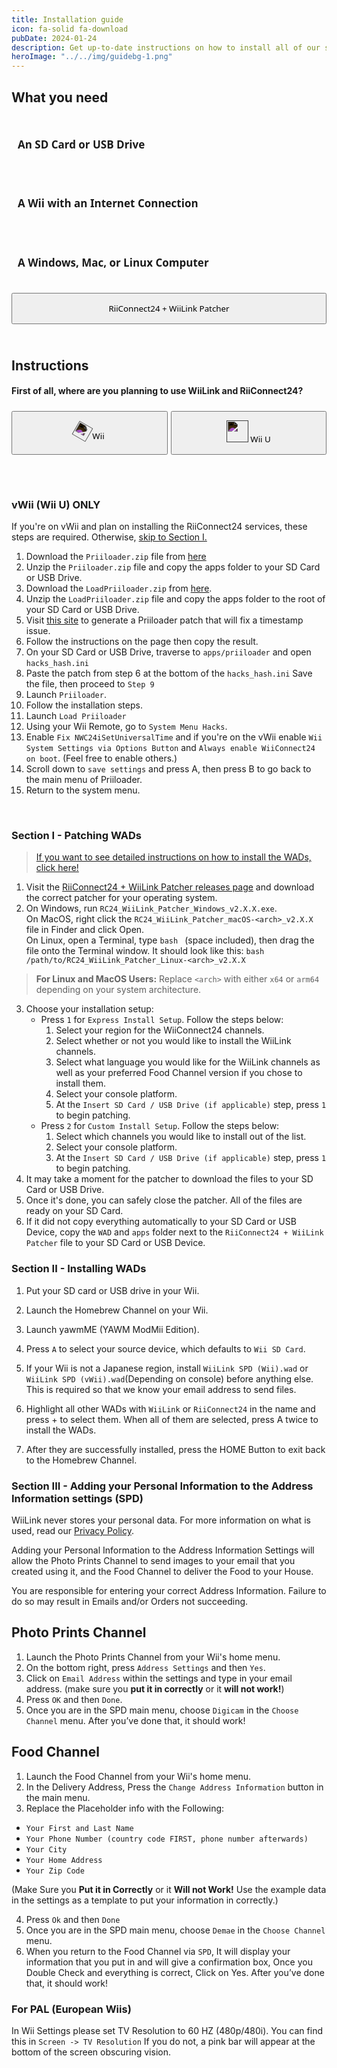 ```yaml
---
title: Installation guide
icon: fa-solid fa-download
pubDate: 2024-01-24
description: Get up-to-date instructions on how to install all of our services!
heroImage: "../../img/guidebg-1.png"
---
```

## What you need

<div style="display:flex; gap:5px; justify-content:space-between; flex-wrap:wrap; position:relative;"><h4 style="font-size:17px; font-family:system-ui; padding:10px; border:0px solid #00000060; border-radius:8px;"><i class="fa-solid fa-sd-card"></i> An SD Card or USB Drive</h4> <h4 style="font-size:17px; font-family:system-ui; padding:10px; border:0px solid #00000060; border-radius:8px;"><i class="fa-solid fa-globe"></i> A Wii with an Internet Connection</h4> <h4 style="font-size:17px; font-family:system-ui; padding:10px; border:0px solid #00000060; border-radius:8px;"><i class="fa-solid fa-desktop"></i> A Windows, Mac, or Linux Computer</h4></div>

<div style="width:100%; height:40px; margin-top:5px;  border-radius:8px;  position:relative;">
<a href="https://github.com/WiiLink24/WiiLink24-Patcher/releases"><button type="button" style="width:100%; height:50px;  font-family:system-ui;" class="btn1 btn btn-success"><i class="fa-solid fa-download"></i> RiiConnect24 + WiiLink Patcher</button></a>
</div>
</br>
</br>

## Instructions
#### First of all, where are you planning to use WiiLink and RiiConnect24?

<div style="display:grid; grid-template-columns:repeat(auto-fit, minmax(200px, 1fr));  margin-bottom:100px; gap:5px; flex-wrap:wrap; position:relative;">
<div style="width:100%; height:40px; margin-top:5px;  border-radius:8px;  position:relative;">
<a href="#wii"><button type="button" style="width:100%; height:70px;  font-family:system-ui;" class="btn1 btn btn-secondary"><img src="../../img/wiimote.png" style="rotate:30deg; filter:invert(1);" height="25px"> Wii</button></a>
</div>
<div style="width:100%; height:40px; margin-top:5px;  border-radius:8px;  position:relative;">
<a href="#vwii"><button type="button" style="width:100%; height:70px;  font-family:system-ui;" class="btn1 btn btn-primary"><img src="../../img/gamepad.png" style="filter:invert(1);" height="35px"> Wii U</button></a>
</div>
</div>

<div id="vwii"></div>

### vWii (Wii U) ONLY

<l class="notice warn">If you're on vWii and plan on installing the RiiConnect24 services, these steps are required. Otherwise, [skip to Section I.](#section-i---patching-wads)</l>

1. Download the `Priiloader.zip` file from [here](https://oscwii.org/library/app/priiloader)
2. Unzip the `Priiloader.zip` file and copy the apps folder to your SD Card or USB Drive.
3. Download the `LoadPriiloader.zip` from [here](https://oscwii.org/library/app/LoadPriiloader).
4. Unzip the `LoadPriiloader.zip` file and copy the apps folder to the root of your SD Card or USB Drive.
5. Visit [this site](https://garyodernichts.github.io/priiloader-patch-gen/) to generate a Priiloader patch that will fix a timestamp issue.
6. Follow the instructions on the page then copy the result.
7. On your SD Card or USB Drive, traverse to `apps/priiloader` and open `hacks_hash.ini`
8. Paste the patch from step 6 at the bottom of the `hacks_hash.ini` Save the file, then proceed to `Step 9`
9. Launch `Priiloader`.
10. Follow the installation steps.
11. Launch `Load Priiloader`
12. Using your Wii Remote, go to `System Menu Hacks`.
13. Enable `Fix NWC24iSetUniversalTime` and if you're on the vWii enable `Wii System Settings via Options Button` and `Always enable WiiConnect24 on boot`. (Feel free to enable others.)
14. Scroll down to `save settings` and press A, then press B to go back to the main menu of Priiloader.
15. Return to the system menu.

</br>

<div id="wii"></div>

### Section I - Patching WADs

> [If you want to see detailed instructions on how to install the WADs, click here!](#section-ii---installing-wads)


1. Visit the [RiiConnect24 + WiiLink Patcher releases page](https://github.com/WiiLink24/WiiLink24-Patcher/releases) and download the correct patcher for your operating system.
2. On Windows, run `RC24_WiiLink_Patcher_Windows_v2.X.X.exe`. <br>
On MacOS, right click the `RC24_WiiLink_Patcher_macOS-<arch>_v2.X.X` file in Finder and click Open. <br>
On Linux, open a Terminal, type `bash ` (space included), then drag the file onto the Terminal window. It should look like this: `bash /path/to/RC24_WiiLink_Patcher_Linux-<arch>_v2.X.X`

> **For Linux and MacOS Users:** Replace `<arch>` with either `x64` or `arm64` depending on your system architecture.

3. Choose your installation setup:
    - Press `1` for `Express Install Setup`. Follow the steps below:
        1. Select your region for the WiiConnect24 channels.
        2. Select whether or not you would like to install the WiiLink channels.
        3. Select what language you would like for the WiiLink channels as well as your preferred Food Channel version if you chose to install them.
        4. Select your console platform.
        5. At the `Insert SD Card / USB Drive (if applicable)` step, press `1` to begin patching.
    - Press `2` for `Custom Install Setup`. Follow the steps below:
        1. Select which channels you would like to install out of the list.
        2. Select your console platform.
        3. At the `Insert SD Card / USB Drive (if applicable)` step, press `1` to begin patching.
4. It may take a moment for the patcher to download the files to your SD Card or USB Drive.
5. Once it's done, you can safely close the patcher. All of the files are ready on your SD Card.
6. If it did not copy everything automatically to your SD Card or USB Device, copy the `WAD` and `apps` folder next to the `RiiConnect24 + WiiLink Patcher` file to your SD Card or USB Device.

### Section II - Installing WADs

1. Put your SD card or USB drive in your Wii.
2. Launch the Homebrew Channel on your Wii.
3. Launch yawmME (YAWM ModMii Edition).
4. Press `A` to select your source device, which defaults to `Wii SD Card`.
5. If your Wii is not a Japanese region, install `WiiLink SPD (Wii).wad` or `WiiLink SPD (vWii).wad`(Depending on console) before anything else. This is required so that we know your email address to send files.

6. Highlight all other WADs with `WiiLink` or `RiiConnect24` in the name and press + to select them. When all of them are selected, press A twice to install the WADs.
7. After they are successfully installed, press the HOME Button to exit back to the Homebrew Channel.

### Section III - Adding your Personal Information to the Address Information settings (SPD)

<l class="notice generic fullwidth">WiiLink never stores your personal data. For more information on what is used, read our [Privacy Policy](/privacy-policy).</l>

<l class="notice info fullwidth">Adding your Personal Information to the Address Information Settings will allow the Photo Prints Channel to send images to your email that you created using it, and the Food Channel to deliver the Food to your House.</l>

<l class="notice warn fullwidth"> You are responsible for entering your correct Address Information. Failure to do so may result in Emails and/or Orders not succeeding. </l>

## Photo Prints Channel

1. Launch the Photo Prints Channel from your Wii's home menu.
2. On the bottom right, press `Address Settings` and then `Yes`.
3. Click on `Email Address` within the settings and type in your email address. (make sure you **put it in correctly** or it **will not work!**)
4. Press `OK` and then `Done`.
5. Once you are in the SPD main menu, choose `Digicam` in the `Choose Channel` menu. After you’ve done that, it should work!

## Food Channel

1. Launch the Food Channel from your Wii's home menu.
2. In the Delivery Address, Press the `Change Address Information` button in the main menu.
3. Replace the Placeholder info with the Following:

* `Your First and Last Name`
* `Your Phone Number (country code FIRST, phone number afterwards)`
* `Your City`
* `Your Home Address`
* `Your Zip Code`

(Make Sure you **Put it in Correctly** or it **Will not Work!** Use the example data in the settings as a template to put your information in correctly.)

4. Press `Ok` and then `Done`
5. Once you are in the SPD main menu, choose `Demae` in the `Choose Channel` menu.
6. When you return to the Food Channel via `SPD`, It will display your information that you put in and will give a confirmation box, Once you Double Check and everything is correct, Click on Yes.  After you’ve done that, it should work!

### For PAL (European Wiis)<br>
<l class="notice warn fullwidth">In Wii Settings please set TV Resolution to 60 HZ (480p/480i). You can find this in `Screen -> TV Resolution` If you do not, a pink bar will appear at the bottom of the screen obscuring vision. </l>

